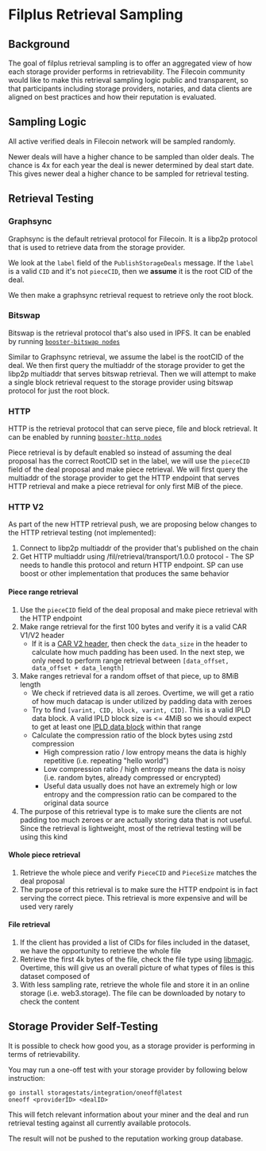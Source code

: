 # Filplus Retrieval Sampling

## Background

The goal of filplus retrieval sampling is to offer an aggregated view of how each storage provider performs in
retrievability.
The Filecoin community would like to make this retrieval sampling logic public and transparent, so that participants
including storage providers, notaries, and data clients are aligned on best practices and how their reputation is
evaluated.

## Sampling Logic

All active verified deals in Filecoin network will be sampled randomly.

Newer deals will have a higher chance to be sampled than older deals. The chance is 4x for each year the deal is newer
determined by deal start date. This gives newer deal a higher chance to be sampled for retrieval testing.


## Retrieval Testing

### Graphsync

Graphsync is the default retrieval protocol for Filecoin. It is a libp2p protocol that is used to retrieve data from the
storage provider.

We look at the `label` field of the `PublishStorageDeals` message. If the `label` is a valid `CID` and it's
not `pieceCID`, then we **assume** it is the root CID of the deal.

We then make a graphsync retrieval request to retrieve only the root block.

### Bitswap

Bitswap is the retrieval protocol that's also used in IPFS. It can be enabled by
running [`booster-bitswap nodes`](https://boost.filecoin.io/bitswap-retrieval)

Similar to Graphsync retrieval, we assume the label is the rootCID of the deal. We then first query the multiaddr of the
storage provider to get the libp2p multiaddr that serves bitswap retrieval.
Then we will attempt to make a single block retrieval request to the storage provider using bitswap protocol for just
the root block.

### HTTP

HTTP is the retrieval protocol that can serve piece, file and block retrieval. It can be enabled by
running [`booster-http nodes`](https://boost.filecoin.io/http-retrieval)

Piece retrieval is by default enabled so instead of assuming the deal proposal has the correct RootCID set in the label,
we will use the `pieceCID` field of the deal proposal and make piece retrieval.
We will first query the multiaddr of the storage provider to get the HTTP endpoint that serves HTTP retrieval and make a
piece retrieval for only first MiB of the piece.

### HTTP V2

As part of the new HTTP retrieval push, we are proposing below changes to the HTTP retrieval testing (not implemented):

1. Connect to libp2p multiaddr of the provider that's published on the chain
2. Get HTTP multiaddr using /fil/retrieval/transport/1.0.0 protocol - The SP needs to handle this protocol and return
   HTTP endpoint. SP can use boost or other implementation that produces the same behavior

#### Piece range retrieval

1. Use the `pieceCID` field of the deal proposal and make piece retrieval with the HTTP endpoint
2. Make range retrieval for the first 100 bytes and verify it is a valid CAR V1/V2 header
    * If it is a [CAR V2 header](https://ipld.io/specs/transport/car/carv2/#header), then check the `data_size` in the
      header to calculate how much padding has been used. In the next step, we only need to perform range retrieval
      between `[data_offset, data_offset + data_length]`
3. Make ranges retrieval for a random offset of that piece, up to 8MiB length
    * We check if retrieved data is all zeroes. Overtime, we will get a ratio of how much datacap is under utilized by
      padding data with zeroes
    * Try to find `[varint, CID, block, varint, CID]`. This is a valid IPLD data block. A valid IPLD block size is <=
      4MiB so we should expect to get at least
      one [IPLD data block](https://ipld.io/specs/transport/car/carv1/#format-description) within that range
    * Calculate the compression ratio of the block bytes using zstd compression
        * High compression ratio / low entropy means the data is highly repetitive (i.e. repeating "hello world")
        * Low compression ratio / high entropy means the data is noisy (i.e. random bytes, already compressed or
          encrypted)
        * Useful data usually does not have an extremely high or low entropy and the compression ratio can be compared
          to the original data source
4. The purpose of this retrieval type is to make sure the clients are not padding too much zeroes or are actually
   storing data that is not useful. Since the retrieval is lightweight, most of the retrieval testing will be using this
   kind

#### Whole piece retrieval

1. Retrieve the whole piece and verify `PieceCID` and `PieceSize` matches the deal proposal
2. The purpose of this retrieval is to make sure the HTTP endpoint is in fact serving the correct piece. This retrieval
   is more expensive and will be used very rarely

#### File retrieval

1. If the client has provided a list of CIDs for files included in the dataset, we have the opportunity to retrieve the
   whole file
2. Retrieve the first 4k bytes of the file, check the file type
   using [libmagic](https://man7.org/linux/man-pages/man3/libmagic.3.html). Overtime, this will give us an overall
   picture of what types of files is this dataset composed of
3. With less sampling rate, retrieve the whole file and store it in an online storage (i.e. web3.storage). The file can
   be downloaded by notary to check the content

## Storage Provider Self-Testing
It is possible to check how good you, as a storage provider is performing in terms of retrievability.

You may run a one-off test with your storage provider by following below instruction:
```
go install storagestats/integration/oneoff@latest
oneoff <providerID> <dealID>
```

This will fetch relevant information about your miner and the deal and run retrieval testing against all currently available protocols.

The result will not be pushed to the reputation working group database.
